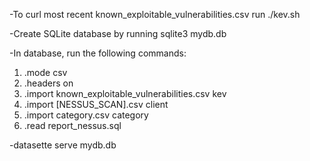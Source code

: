 -To curl most recent known_exploitable_vulnerabilities.csv run ./kev.sh

-Create SQLite database by running sqlite3 mydb.db

-In database, run the following commands:
  1. .mode csv
  2. .headers on
  3. .import known_exploitable_vulnerabilities.csv kev
  4. .import [NESSUS_SCAN].csv client
  5. .import category.csv category
  6. .read report_nessus.sql

-datasette serve mydb.db
